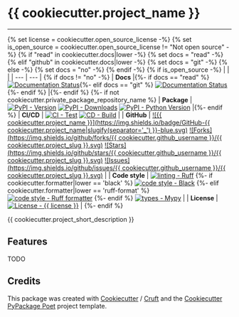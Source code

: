 # {{ cookiecutter.project_name }}

----

{% set license = cookiecutter.open_source_license -%}
{% set is_open_source = cookiecutter.open_source_license != "Not open source" -%}
{% if "read" in cookiecutter.docs|lower -%}
    {% set docs = "read" -%}
{% elif "github" in cookiecutter.docs|lower -%}
    {% set docs = "git" -%}
{% else -%}
    {% set docs = "no" -%}
{% endif -%}
{% if is_open_source -%}
| | |
| --- | --- |
{% if docs != "no" -%}
| **Docs** |{%- if docs == "read" %} [![Documentation Status](<https://readthedocs.org/projects/{{ cookiecutter.project_slug }}/badge/?version=latest> 'Documentation Status')](<https://{{ cookiecutter.project_slug | replace("_", "-") }}.readthedocs.io/en/latest/>){%- elif docs == "git" %} [![Documentation Status](<https://{{ cookiecutter.github_username }}.github.io/{{ cookiecutter.project_slug }}/> 'Documentation Status')](<https://{{ cookiecutter.github_username }}.github.io/{{ cookiecutter.project_slug }}/>){%- endif %} |{%- endif %}
{%- if not cookiecutter.private_package_repository_name %}
| **Package** | [![PyPI - Version](<https://img.shields.io/pypi/v/{{ cookiecutter.project_slug }}.svg?logo=pypi&label=PyPI&logoColor=gold>)](<https://pypi.python.org/pypi/{{ cookiecutter.project_slug }}>) [![PyPI - Downloads](<https://img.shields.io/pypi/dm/{{ cookiecutter.project_slug }}.svg?color=blue&label=Downloads&logo=pypi&logoColor=gold>)](<https://pypi.python.org/pypi/{{ cookiecutter.project_slug }}>) [![PyPI - Python Version](<https://img.shields.io/pypi/pyversions/{{ cookiecutter.project_slug }}.svg?logo=python&label=Python&logoColor=gold>)](<https://pypi.python.org/pypi/{{ cookiecutter.project_slug }}>) |{%- endif %}
| **CI/CD** | [![CI - Test](<https://github.com/{{ cookiecutter.github_username }}/{{ cookiecutter.project_slug }}/actions/workflows/test-push-pr.yml/badge.svg>)](<https://github.com/{{ cookiecutter.github_username }}/{{ cookiecutter.project_slug }}/actions/workflows/test-push-pr.yml>) [![CD - Build](<https://github.com/{{ cookiecutter.github_username }}/{{ cookiecutter.project_slug }}/actions/workflows/python-publish.yml/badge.svg>)](<https://github.com/{{ cookiecutter.github_username }}/{{ cookiecutter.project_slug }}/actions/workflows/python-publish.yml>) |
| **GitHub** |  [![{{ cookiecutter.project_name }}](https://img.shields.io/badge/GitHub-{{ cookiecutter.project_name|slugify(separator='_') }}-blue.svg)](<https://github.com/{{ cookiecutter.github_username }}/{{ cookiecutter.project_slug }}>) [![Forks](https://img.shields.io/github/forks/{{ cookiecutter.github_username }}/{{ cookiecutter.project_slug }}.svg)](<https://github.com/{{ cookiecutter.github_username }}/{{ cookiecutter.project_slug }}>) [![Stars](https://img.shields.io/github/stars/{{ cookiecutter.github_username }}/{{ cookiecutter.project_slug }}.svg)](<https://github.com/{{ cookiecutter.github_username }}/{{ cookiecutter.project_slug }}>) [![Issues](https://img.shields.io/github/issues/{{ cookiecutter.github_username }}/{{ cookiecutter.project_slug }}.svg)](<https://github.com/{{ cookiecutter.github_username }}/{{ cookiecutter.project_slug }}>) |
| **Code style** | [![linting - Ruff](https://img.shields.io/endpoint?url=https://raw.githubusercontent.com/charliermarsh/ruff/main/assets/badge/v2.json)](https://github.com/astral-sh/ruff) {%- if cookiecutter.formatter|lower == 'black' %} [![code style - Black](https://img.shields.io/badge/code%20style-black-000000.svg)](https://github.com/psf/black) {%- elif cookiecutter.formatter|lower == 'ruff-format' %} [![code style - Ruff formatter](https://img.shields.io/badge/Ruff%20Formatter-checked-blue.svg)](https://github.com/astral-sh/ruff) {%- endif %} [![types - Mypy](https://www.mypy-lang.org/static/mypy_badge.svg)](https://mypy-lang.org/) |
| **License** | [![License - {{ license }}](<https://img.shields.io/pypi/l/{{ cookiecutter.project_slug }}.svg>)](<https://spdx.org/licenses/{{ license }}.html>) |
{%- endif %}

{{ cookiecutter.project_short_description }}

## Features

TODO

## Credits

This package was created with [Cookiecutter] / [Cruft] and the [Cookiecutter PyPackage Poet] project template.

[Cookiecutter]: https://github.com/audreyr/cookiecutter
[Cruft]: https://github.com/cruft/cruft
[Cookiecutter PyPackage Poet]: https://github.com/psolsfer/cookiecutter-pypackage-poet
